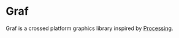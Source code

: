 # Graf

Graf is a crossed platform graphics library inspired by [Processing](https://processing.org/).


